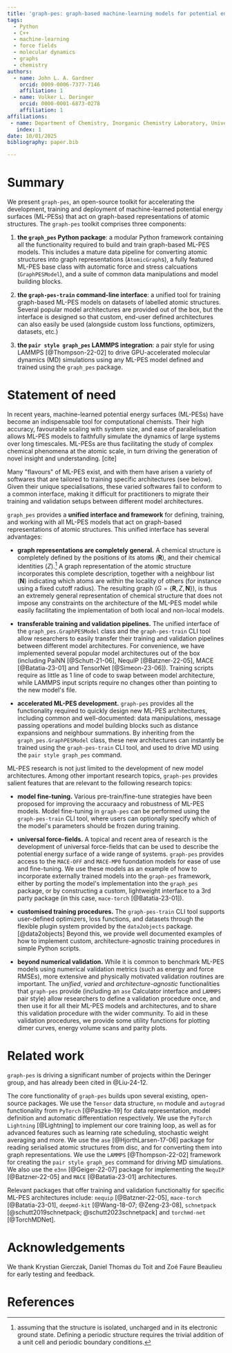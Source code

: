 ```yaml
---
title: 'graph-pes: graph-based machine-learning models for potential energy surfaces'
tags:
  - Python
  - C++
  - machine-learning
  - force fields
  - molecular dynamics
  - graphs
  - chemistry
authors:
  - name: John L. A. Gardner
    orcid: 0009-0006-7377-7146
    affiliation: 1 
  - name: Volker L. Deringer
    orcid: 0000-0001-6873-0278
    affiliation: 1
affiliations:
 - name: Department of Chemistry, Inorganic Chemistry Laboratory, University of Oxford, Oxford OX1 3QR, United Kingdom
   index: 1
date: 10/01/2025
bibliography: paper.bib

---
```


# Summary

We present `graph-pes`, an open-source toolkit for accelerating the development, training and deployment of machine-learned potential energy surfaces (ML-PESs) that act on graph-based representations of atomic structures. The `graph-pes` toolkit comprises three components:

1. **the `graph_pes` Python package**: a modular Python framework containing all the functionality required to build and train graph-based ML-PES models. This includes a mature data pipeline for converting atomic structures into graph representations (`AtomicGraph`s), a fully featured ML-PES base class with automatic force and stress calcuations (`GraphPESModel`), and a suite of common data manipulations and model building blocks.

2. **the `graph-pes-train` command-line interface**: a unified tool for training graph-based ML-PES models on datasets of labelled atomic structures. Several popular model architectures are provided out of the box, but the interface is designed so that custom, end-user defined architectures can also easily be used (alongside custom loss functions, optimizers, datasets, etc.)

3. **the `pair style graph_pes` LAMMPS integration**: a pair style for using LAMMPS [@Thompson-22-02] to drive GPU-accelerated molecular dynamics (MD) simulations using any ML-PES model defined and trained using the `graph_pes` package.


# Statement of need

In recent years, machine-learned potential energy surfaces (ML-PESs) have become an indispensable tool for computational chemists. Their high accuracy, favourable scaling with system size, and ease of parallelisation allows ML-PES models to faithfully simulate the dynamics of large systems over long timescales. ML-PESs are thus facilitating the study of complex chemical phenomena at the atomic scale, in turn driving the generation of novel insight and understanding. [cite]

Many "flavours" of ML-PES exist, and with them have arisen a variety of softwares that are tailored to training specific architectures (see below). Given their unique specialisations, these varied softwares fail to conform to a common interface, making it difficult for practitioners to migrate their training and validation setups between different model architectures.

`graph_pes` provides a **unified interface and framework** for defining, training, and  working with all ML-PES models that act on graph-based representations of atomic structures. This unified interface has several advantages:

- **graph representations are completely general.** A chemical structure is completely defined by the positions of its atoms ($\mathbf{R}$), and their chemical identities ($Z$).[^1] A graph representation of the atomic structure incorporates this complete description, together with a neighbour list ($\mathbf{N}$) indicating which atoms are within the locality of others (for instance using a fixed cutoff radius). The resulting graph ($G = \{\mathbf{R}, Z, \mathbf{N}\}$), is thus an extremely general representation of chemical structure that does not impose any constraints on the architecture of the ML-PES model while easily facilitating the implementation of both local and non-local models.

[^1]: assuming that the structure is isolated, uncharged and in its electronic ground state. Defining a periodic structure requires the trivial addition of a unit cell and periodic boundary conditions.

- **transferable training and validation pipelines.** The unified interface of the `graph_pes.GraphPESModel` class and the `graph-pes-train` CLI tool allow researchers to easily transfer their training and validation pipelines between different model architectures. For convenience, we have implemented several popular model architectures out of the box (including PaiNN [@Schutt-21-06], NequIP [@Batzner-22-05], MACE [@Batatia-23-01] and TensorNet [@Simeon-23-06]). Training scripts require as little as 1 line of code to swap between model architecture, while LAMMPS input scripts require no changes other than pointing to the new model's file.

- **accelerated ML-PES development.** `graph-pes` provides all the functionality required to quickly design new ML-PES architectures, including common and well-documented: data manipulations, message passing operations and model building blocks such as distance expansions and neighbour summations. By inheriting from the `graph_pes.GraphPESModel` class, these new architectures can instantly be trained using the `graph-pes-train` CLI tool, and used to drive MD using the `pair style graph_pes` command.

ML-PES research is not just limited to the development of new model architectures. Among other important research topics, `graph-pes` provides salient features that are relevant to the following research topics:

- **model fine-tuning.** Various pre-train/fine-tune strategies have been proposed for improving the accuraacy and robustness of ML-PES models. Model fine-tuning in `graph-pes` can be performed using the `graph-pes-train` CLI tool, where users can optionally specify which of the model's parameters should be frozen during training.

- **universal force-fields.** A topical and recent area of research is the development of universal force-fields that can be used to describe the potential energy surface of a wide range of systems. `graph-pes` provides access to the `MACE-OFF` and `MACE-MP0` fuondation models for ease of use and fine-tuning. We use these models as an example of how to incorporate externally trained models into the `graph-pes` framework, either by porting the model's implementation into the `graph_pes` package, or by constructing a custom, lightweight interface to a 3rd party package (in this case, `mace-torch` [@Batatia-23-01]).

- **customised training procedures.** The `graph-pes-train` CLI tool supports user-defined optimizers, loss functions, and datasets through the flexible plugin system provided by the `data2objects` package. [@data2objects] Beyond this, we provide well documented examples of how to implement custom, architecture-agnostic training procedures in simple Python scripts.

- **beyond numerical validation.** While it is common to benchmark ML-PES models using numerical validation metrics (such as energy and force RMSEs), more extensive and physically motivated validation routines are important. The *unified*, *varied* and *architecture-agnostic* functionalities that `graph-pes` provide (including an `ase` Calculator interface and `LAMMPS` pair style) allow researchers to define a validation procedure once, and then use it for all their ML-PES models and architectures, and to share this validation procedure with the wider community. To aid in these validation procedures, we provide some utility functions for plotting dimer curves, energy volume scans and parity plots. 


# Related work

`graph-pes` is driving a significant number of projects within the Deringer group, and has already been cited in @Liu-24-12.

The core functionality of `graph-pes` builds upon several existing, open-source packages. We use the `Tensor` data structure, `nn` module and `autograd` functionality from `PyTorch` [@Paszke-19] for data representation, model definition and automatic differentiation respectively. We use the `PyTorch Lightning` [@Lightning] to implement our core training loop, as well as for advanced features such as learning rate scheduling, stochastic weight averaging and more.
We use the `ase` [@HjorthLarsen-17-06] package for reading serialised atomic structures from disc, and for converting them into graph representations. We use the `LAMMPS` [@Thompson-22-02] framework for creating the `pair style graph_pes` command for driving MD simulations.
We also use the `e3nn` [@Geiger-22-07] package for implementing the `NequIP` [@Batzner-22-05] and `MACE` [@Batatia-23-01] architectures.

Relevant packages that offer training and validation functionaltiy for specific ML-PES architectures include: `nequip` [@Batzner-22-05], `mace-torch` [@Batatia-23-01], `deepmd-kit` [@Wang-18-07; @Zeng-23-08], `schnetpack` [@schutt2019schnetpack; @schutt2023schnetpack] and `torchmd-net` [@TorchMDNet].


# Acknowledgements

We thank Krystian Gierczak, Daniel Thomas du Toit and Zoé Faure Beaulieu for early testing and feedback.


# References


